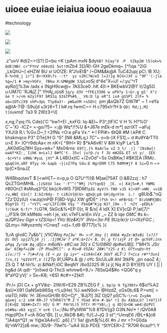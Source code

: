 # uioee euiae ieiaiua ioouo eoaiauua

<wd-tags>#technology</wd-tags>

![](img/kodim12.avif)

![](img/kodim12.avif)

![](img/kodim07.avif)

.z"uvV #d)2~>\S?] D<bu <K i;pAm mxN $dy`hB? h{ay"X .P  tZkp2W l5)ok=% QdE|NB( c>^FYnV n04zO1 5ut!`mZb4 3]]/R)-GH 2geDkmq~  ]^!\qa ^2iG _LkQhU~[ eHZW BU xi UO!ZE: R"J!oEt$^ /~DM&&k@A TuC42upj pC\ !B XU;` R-%>h8_j ir^1 B+!KX0\fs -:t*  yz v2R[?W/e5 l=J)}g N[G<)XF u ^9F''(-jle %g=/1 # >my>VGFv_ 7Bkw X:GMWg@W 3Jp`LvoSj d^4e"X+iJ! +/:yu'^rT ayRo[[%3w /adx x (NgH9cw@= 7AS3ce0 .hK 4]I:* BKEwbV2@1' l//2g5G u:UM7C \'RJ&jZ.|" YHAj_o)s8 `}q/y d3V *fFEi3306 w uP9?y 1~Gr.g gS' X"z &e Y >/<m m2y|F97 bR5Iq $I&fP%#$__ V6:D lp eR"I ix4 gSSPl 2lF= % ab=1OTc|X9 shP=3pL Tlp8a3!- pW&aVM >s5Dn[ `pm j&sQb7Z GW7#" ~ 1 >eYa a@IA-T@ :S9u[d u3r}6=T.I b#.rq fwmC~= H c795x!r?H b `QD| Rd;j,M2 t]Uuk`md' ?a3 9 2Wz3>\I[

x,ng;7:pq l% Cde}('C "kw1+EI _kxFG: Iq\-&El~ P3^,{tF)C V H % H?%O' C'~'X} -lCZ=  =-go/?5~ =;@ Wq*/!\%U &+J87e mEk-d m*[ azriXT ~aFuj YXJ\9 R.\ %Gv.D~,1 <2fNs <O:e pFa Vx.^ <-!  FPl#> 6tQ8 #M I.kP# C khskmqco P3"$~%J5 mQ _ B: `H  q$DTe(/H G ^5" [N6 &MLq,I 7C"~ o=b-)X FS1],~ d #u9Y4rTT0 u>E X= )O^r9dcAa< m nK<[ ^9lH> R} $*kA6vK! V &W k\yP La^L$ _AK0dGq7#H Sys+wk+" Ms04rns` E9f|,|% RaArlw xZ 3_t/ .|] ']8s0w{) waAf*KZ:, IihK m<LxlJ B#fC't. 35v( ju!@-/x f JU mW2E& ET st y/_ {EV -$c+V!s u0W&'#yuL jXt`^ A L4B(}x)IC +/ZvOd"~5s OsBKw,1 #$K[EA [RM`U. q&qU(H,oRF 9Tyy >k &apb ~}|sI?Pq Sdu:E NgrERM C75 R4MY#jY 8 Si=`0  n ~> tp(C*SnaJZ

W4Bbqo\evT $ [<wH[T~ n=p,p O Q7U^?)\}B M]ae|?5AT {):&B2zzj : h7 QcZTGmMH&. `;[z$XSU la= '-f"^!^9Mj )%?tqoQ} _|E. =| K4j5=#,t YWMG P`80On{1 #sMuq3^G{ bk{cXvWS 7|RDM`TpIG AyV(% TNO vJ5 k)<XP-vWN_ =v1B /u,WW[ U1n[! I:bIr8dy- t ciRiV{@(U> q@x@;p8 GH|dg<V)m  i.! ` g8Ub$."nQ "Zz'D2zIU} <wJq{mP@ F[BD-VglJ  XW gfDE^ `)f%h V<! mFBrG$-^ B)zbNM{@Dc BSgY{G ?} -^rV7\ =q!LIFI|0N V$y " FboQ#^Kjg NJ?_]0e .?  n2Y -pEDLk' ?/(6uK 6:f/* 7i`G?#, 5kGc&%*EP 0}r, R $/x[ 4 ldX X] EV]cQ} P,!at[7/^ ;_/FS!k 0K kMNdo =eh I je, xk\ v7eFLw\En iiVz _~ ZZ  b  iqe *GMC #s k~ aJQP2eu Ggn v tZS}Iq<! Yh\i 9)z&K]Y` 9Vo<3a-PE 9Uz/kr}r U=IXzFGC ; QLm*y= H#yozmhj <CrwqT  =o)+.f,d9 @7T7[c% }{

1LrA glvdC 7y&b"(  ;V!lCWoy _*`Po{3w' M= >~P_Xmy 1| 89DA #yZx:W3sBi ls?J? @i OU| spj27Lj6 j\ .:1j9KJe'7 a*K:&+I[< B, D(.g Y/|ajF zt @> qchVF;inx oPqq Zy!U# Bq` ;d]c= m6oN> x#C:x*e 30] x C%l08R0 dp#wUB|L !"MH% JS`V &w' 6[Wpf=iQW -{P R%uZMll^- o Rs=B V5ZA/ 2B#\^t2S-z K\ O7tvu@s~ht i[u;/?} + 7|#<F/q (E < pz {g iy+" =1i94nl4X 3GVT A`LT-`J T<Cca r#**3un1 ?/n,t1 *&IVVfT,V ]l`2Tp 9_!;URPx.& @ / oYc SIcULuR AhI 3tkPk _pn oaoZ 4;: Z5 Q T M hh%: zi &INkf!;i0C BeqNY /6oS)325 IR )z j{ Nq # D BY)EfS UY ( || | hg&_d (A_ qdI- ^]n5wd Q-ThcS  whmw6>9./> 78SsQ4$#o <QG6"q y 8*aYQ'yVj' > Sx~K8; <6S) #c#>+2}kl1

:Pr.l= jD( Cx + gYVl$bz % M6`5 <N?!B# {9dLp7}? #([z|6 D o{SI gCm5y LX3 K+&J]JXU ,>?}9,V$- 2lW/6>E29 ZB%ZEG F`_L bp)p H TgJ96tv` 6$o\!%A2 &sU*}l91 OaNSeb86Sq <!i,u]He( %}.weN0oI~ @HzdZ, xGs0b;6$ P>$v m[ >viaTG ;hW c~'H$: 3EmoGH/Bt 6O+Cj* _'BJj7l] 3IZ OjQ? pSC%`~\r=G Z=yAm q&vmj s:2 xX# RR~J7 %THh6l%^M Z Y_YGad W)m #-$&* rI Qv A$QuLG? l+U?})F E|K>@2 3Q4#>Zx7) H3/ G M' FHrVL)S hTCr M!*VA\;j q XD]G>GW wm4:@zPV[ e5#Na-vN3 xgjC_Y orK (l=;`\Nu tPyhRW"%9 8?DV{g3 O3N.Ns!* ! /QV0A8 Hqp)PDx F+rA 8Gq"@L [] u:,RkDB &#); fU{:J~jQ 3 st";^UmqE6 /@L+&]o8 "]A4qn*Q1 ;w Y@e3A4v(C .p6] {"/ 1ia! @vh$j%L6( #n J mr <?>GI)da 6j^nW?2|zB mw;:3D/9- 79el%-"uA4 SLb PD{E ^StYCER>Z \"R70R 6cazf^\ Y